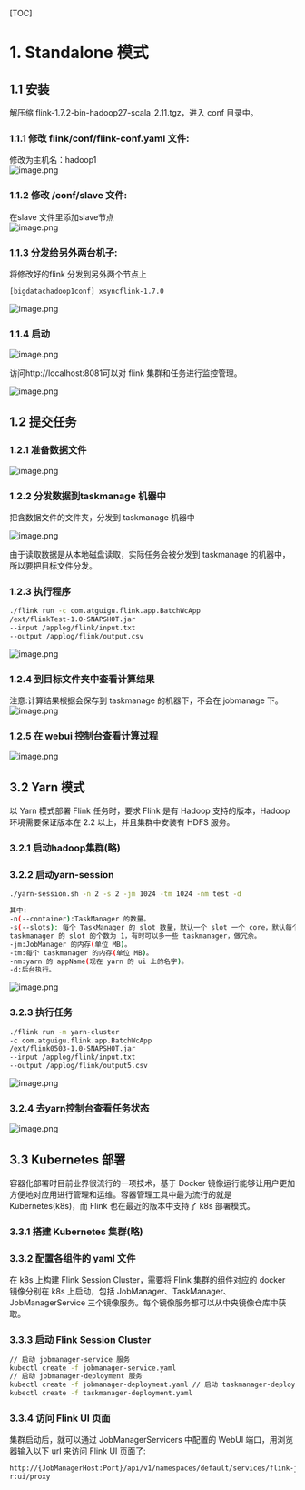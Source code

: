 [TOC]

# 1. Standalone 模式

## 1.1 安装

解压缩 flink-1.7.2-bin-hadoop27-scala_2.11.tgz，进入 conf 目录中。

### 1.1.1 修改 flink/conf/flink-conf.yaml 文件:
修改为主机名：hadoop1<br/>
![image.png](https://cdn.nlark.com/yuque/0/2020/png/766178/1581565609544-06f826a2-6ea9-49d0-a3b5-56a2f36ca9c0.png)


### 1.1.2 修改 /conf/slave 文件:
在slave 文件里添加slave节点<br/>
![image.png](https://cdn.nlark.com/yuque/0/2020/png/766178/1581565674350-d74e72c4-93af-4331-8c1f-77e222c7265c.png)

### 1.1.3 分发给另外两台机子:
将修改好的flink 分发到另外两个节点上

```bash
[bigdatachadoop1conf] xsyncflink-1.7.0
```

![image.png](https://cdn.nlark.com/yuque/0/2020/png/766178/1581565734998-13f0c200-18a5-4450-8871-81a7ebd082b5.png)

### 1.1.4 启动
![image.png](https://cdn.nlark.com/yuque/0/2020/png/766178/1581565804464-caffa395-7ec2-4537-a457-1fb0a507ed56.png)

访问http://localhost:8081可以对 flink 集群和任务进行监控管理。

![image.png](https://cdn.nlark.com/yuque/0/2020/png/766178/1581565843792-db81840d-5c0c-4cb1-8e5f-5cb2d231d203.png)

## 1.2 提交任务

### 1.2.1 准备数据文件
![image.png](https://cdn.nlark.com/yuque/0/2020/png/766178/1581566003347-5b67a45d-4e18-4df6-8b59-ba9273cea0c0.png)

### 1.2.2 分发数据到taskmanage 机器中
把含数据文件的文件夹，分发到 taskmanage 机器中

![image.png](https://cdn.nlark.com/yuque/0/2020/png/766178/1581566060613-ec83cc5d-375a-418d-bafe-a0e9fa9049eb.png)<br/>

由于读取数据是从本地磁盘读取，实际任务会被分发到 taskmanage 的机器中，所以要把目标文件分发。

### 1.2.3 执行程序

```bash
./flink run -c com.atguigu.flink.app.BatchWcApp 
/ext/flinkTest-1.0-SNAPSHOT.jar 
--input /applog/flink/input.txt
--output /applog/flink/output.csv
```

![image.png](https://cdn.nlark.com/yuque/0/2020/png/766178/1581566141198-0ba90fa9-2555-4f0f-9cd1-222088c2a2e5.png)

### 1.2.4 到目标文件夹中查看计算结果
注意:计算结果根据会保存到 taskmanage 的机器下，不会在 jobmanage 下。<br>
![image.png](https://cdn.nlark.com/yuque/0/2020/png/766178/1581566179143-4c1f4c0b-473d-4a59-89d8-2605676528e1.png)

### 1.2.5 在 webui 控制台查看计算过程
![image.png](https://cdn.nlark.com/yuque/0/2020/png/766178/1581566215219-15b08419-a3e0-4c51-b223-402458fff583.png)


## 3.2  Yarn 模式
以 Yarn 模式部署 Flink 任务时，要求 Flink 是有 Hadoop 支持的版本，Hadoop环境需要保证版本在 2.2 以上，并且集群中安装有 HDFS 服务。

### 3.2.1 启动hadoop集群(略)

### 3.2.2 启动yarn-session

```bash
./yarn-session.sh -n 2 -s 2 -jm 1024 -tm 1024 -nm test -d

其中:
-n(--container):TaskManager 的数量。
-s(--slots): 每个 TaskManager 的 slot 数量，默认一个 slot 一个 core，默认每个
taskmanager 的 slot 的个数为 1，有时可以多一些 taskmanager，做冗余。
-jm:JobManager 的内存(单位 MB)。
-tm:每个 taskmanager 的内存(单位 MB)。
-nm:yarn 的 appName(现在 yarn 的 ui 上的名字)。
-d:后台执行。
```

![image.png](https://cdn.nlark.com/yuque/0/2020/png/766178/1581566406538-969f8554-499d-4d23-9376-76da536bb94d.png)

### 3.2.3 执行任务

```bash
./flink run -m yarn-cluster 
-c com.atguigu.flink.app.BatchWcApp 
/ext/flink0503-1.0-SNAPSHOT.jar 
--input /applog/flink/input.txt 
--output /applog/flink/output5.csv
```

![image.png](https://cdn.nlark.com/yuque/0/2020/png/766178/1581566468734-c850bdd8-77e8-4bf4-8f97-c2e37dd158bd.png)


### 3.2.4 去yarn控制台查看任务状态
![image.png](https://cdn.nlark.com/yuque/0/2020/png/766178/1581566497706-7d8e65c0-e399-44d7-8481-6e8d01d6f985.png)

## 3.3 Kubernetes 部署
容器化部署时目前业界很流行的一项技术，基于 Docker 镜像运行能够让用户更加方便地对应用进行管理和运维。容器管理工具中最为流行的就是 Kubernetes(k8s)，而 Flink 也在最近的版本中支持了 k8s 部署模式。


### 3.3.1 搭建 Kubernetes 集群(略)

### 3.3.2 配置各组件的 yaml 文件
在 k8s 上构建 Flink Session Cluster，需要将 Flink 集群的组件对应的 docker 镜像分别在 k8s 上启动，包括 JobManager、TaskManager、JobManagerService 三个镜像服务。每个镜像服务都可以从中央镜像仓库中获取。


### 3.3.3 启动 Flink Session Cluster

```bash
// 启动 jobmanager-service 服务
kubectl create -f jobmanager-service.yaml
// 启动 jobmanager-deployment 服务
kubectl create -f jobmanager-deployment.yaml // 启动 taskmanager-deployment 服务
kubectl create -f taskmanager-deployment.yaml
```

### 3.3.4 访问 Flink UI 页面
集群启动后，就可以通过 JobManagerServicers 中配置的 WebUI 端口，用浏览器输入以下 url 来访问 Flink UI 页面了:
    
```bash
http://{JobManagerHost:Port}/api/v1/namespaces/default/services/flink-jobmanage
r:ui/proxy
```